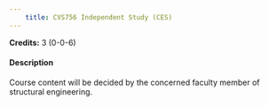 ```yaml
---
    title: CVS756 Independent Study (CES)
---
```

**Credits:** 3 (0-0-6)



#### Description 
Course content will be decided by the concerned faculty member of structural engineering.